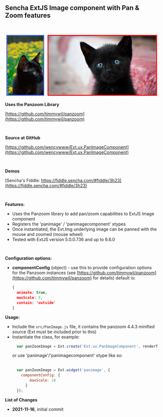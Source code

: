 
Sencha ExtJS Image component with Pan & Zoom features
-----
<br>

![preview](Ext.ux.PanImage.png)

**Uses the Panzoom Library**

[https://github.com/timmywil/panzoom](https://github.com/timmywil/panzoom)

<br>

**Source at GitHub**

[https://github.com/wencywww/Ext.ux.PanImageComponent](https://github.com/wencywww/Ext.ux.PanImageComponent)

<br>

**Demos**

[Sencha's Fiddle: https://fiddle.sencha.com/#fiddle/3h23](https://fiddle.sencha.com/#fiddle/3h23)


<br>

**Features:**

  * Uses the Panzoom library to add pan/zoom capabilities to ExtJS Image component
  * Registers the 'panimage' / 'panimagecomponent' xtypes
  * Once instantiated, the Ext.Img underlying image can be panned with the mouse and zoomed (mouse wheel)
  * Tested with ExtJS version 5.0.0.736 and up to 6.6.0 

<br>


**Configuration options:**

  * **componentConfig** (object) - use this to provide configuration options for the Panzoom instances (see [https://github.com/timmywil/panzoom](https://github.com/timmywil/panzoom) for details)
    default is: 
    ```json
    {
      animate: true,
      maxScale: 5,
      contain: 'outside'
    }
    ```
  
  
**Usage:**

  * Include the `src/PanImage.js` file, it contains the panzoom 4.4.3 minified source (Ext must be included prior to this)
  * Instantiate the class, for example: 
    ```javascript
      var panZoomImage = Ext.create('Ext.ux.PanImageComponent', renderTo:{Ext.getBody()});
    ```
    or use 'panimage'/'panimagecomponent' xtype like so:
    ```javascript
      
      var panZoomImage = Ext.widget('panimage', {
        componentConfig: {
            maxScale: 10
          } 
      });
    ```

**List of Changes**

  * **2021-11-16**, initial commit
